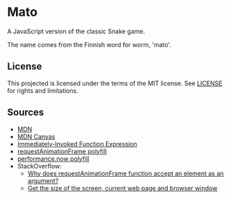 # Mato
A JavaScript version of the classic Snake game.

The name comes from the Finnish word for worm, 'mato'.

## License
This projected is licensed under the terms of the MIT license. See [LICENSE](LICENSE) for rights and limitations.

## Sources
* [MDN](https://developer.mozilla.org/en-US/docs/Web/JavaScript)
* [MDN Canvas](https://developer.mozilla.org/en-US/docs/Web/API/Canvas_API/Tutorial)
* [Immediately-Invoked Function Expression](http://benalman.com/news/2010/11/immediately-invoked-function-expression/)
* [requestAnimationFrame polyfill](https://gist.github.com/paulirish/1579671)
* [performance.now polyfill](https://gist.github.com/paulirish/5438650)
* StackOverflow:
	* [Why does requestAnimationFrame function accept an element as an argument?](http://stackoverflow.com/questions/7487691/why-does-requestanimationframe-function-accept-an-element-as-an-argument)
	* [Get the size of the screen, current web page and browser window](http://stackoverflow.com/questions/3437786/get-the-size-of-the-screen-current-web-page-and-browser-window)